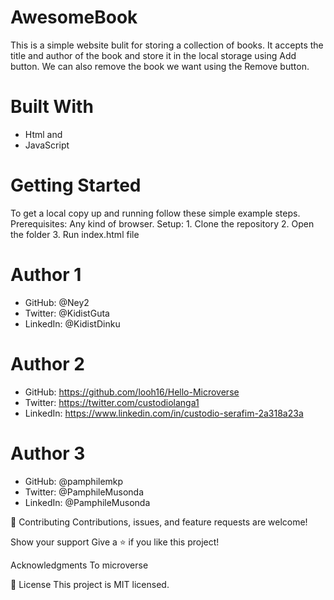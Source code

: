 # AwesomeBook
 This is a simple website bulit for storing a collection of books.
 It accepts the title and author of the book and store it in the local storage using Add button.
 We can also remove the book we want using the Remove button.

# Built With
   - Html and
   - JavaScript

# Getting Started
To get a local copy up and running follow these simple example steps.
Prerequisites: Any kind of browser. 
Setup:
    1. Clone the repository 
    2. Open the folder 
    3. Run index.html file

# Author 1
   - GitHub: @Ney2
   - Twitter: @KidistGuta
   - LinkedIn: @KidistDinku
# Author 2
   - GitHub: https://github.com/looh16/Hello-Microverse
   - Twitter: https://twitter.com/custodiolanga1
   - LinkedIn: https://www.linkedin.com/in/custodio-serafim-2a318a23a 
# Author 3
   - GitHub: @pamphilemkp
   - Twitter: @PamphileMusonda
   - LinkedIn: @PamphileMusonda

🤝 Contributing
Contributions, issues, and feature requests are welcome!

Show your support
Give a ⭐️ if you like this project!

Acknowledgments
To microverse

📝 License
This project is MIT licensed.
